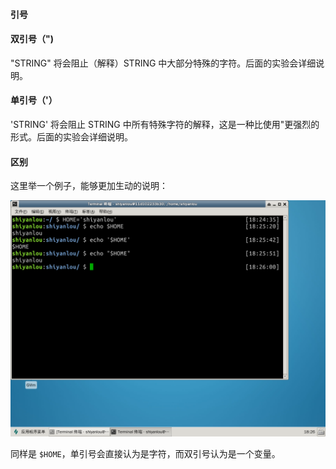 #### 引号



#### 双引号（")

"STRING" 将会阻止（解释）STRING 中大部分特殊的字符。后面的实验会详细说明。

#### 单引号（'）

'STRING' 将会阻止 STRING 中所有特殊字符的解释，这是一种比使用"更强烈的形式。后面的实验会详细说明。

#### 区别

这里举一个例子，能够更加生动的说明：

![2-4-1](3.5_引号.assets/87971506680766895.png)

同样是 `$HOME`，单引号会直接认为是字符，而双引号认为是一个变量。